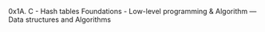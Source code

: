 0x1A. C - Hash tables
 Foundations - Low-level programming & Algorithm ― Data structures and Algorithms
